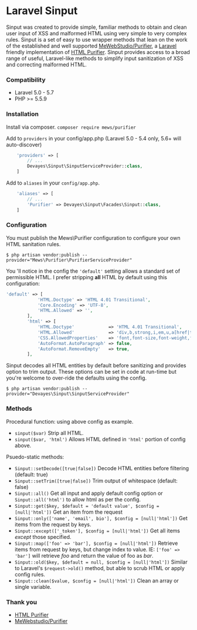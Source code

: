 Laravel Sinput
==========

Sinput was created to provide simple, familiar methods to obtain and clean user input of XSS and malformed HTML using very simple to very complex rules. Sinput is a set of easy to use wrapper methods that lean on the work of the established and well supported [MeWebStudio/Purifier](https://github.com/mewebstudio/Purifier "MeWebStudio/Purifier"), a [Laravel](https://laravel.com/docs/5.7/ "Laravel") friendly implementation of [HTML Purifier](http://htmlpurifier.org/ "HTML Purifier"). Sinput provides access to a broad range of useful, Laravel-like methods to simplify input sanitization of XSS and correcting malformed HTML. 

### Compatibility
- Laravel 5.0 - 5.7
- PHP >= 5.5.9

### Installation
Install via composer.
`composer require mews/purifier`

Add to `providers` in your config/app.php (Laravel 5.0 - 5.4 only, 5.6+ will auto-discover)
```php
    'providers' => [
        // ...
        Devayes\Sinput\SinputServiceProvider::class,
    ]
```
Add to `aliases` in your `config/app.php`.

```php
    'aliases' => [
        // ...
        'Purifier' => Devayes\Sinput\Facades\Sinput::class,
    ]
```
### Configuration
You must publish the Mews\Purifier configuration to configure your own HTML sanitation rules.

`$ php artisan vendor:publish --provider="Mews\Purifier\PurifierServiceProvider"`

You 'll notice in the config the `'default'` setting allows a standard set of permissible HTML. I prefer stripping **all** HTML by default using this configuration:
```php
'default' => [
            'HTML.Doctype' => 'HTML 4.01 Transitional',
            'Core.Encoding' => 'UTF-8',
            'HTML.Allowed' => '',
        ],
        'html' => [
            'HTML.Doctype'             => 'HTML 4.01 Transitional',
            'HTML.Allowed'             => 'div,b,strong,i,em,u,a[href|title],ul,ol,li,p[style],br,span[style],img[width|height|alt|src]',
            'CSS.AllowedProperties'    => 'font,font-size,font-weight,font-style,font-family,text-decoration,padding-left,color,background-color,text-align',
            'AutoFormat.AutoParagraph' => false,
            'AutoFormat.RemoveEmpty'   => true,
        ],
 ```

Sinput decodes all HTML entities by default before sanitizing and provides option to trim output. These options can be set in code at run-time but you're welcome to over-ride the defaults using the config.

`$ php artisan vendor:publish --provider="Devayes\Sinput\SinputServiceProvider"`

### Methods
Procedural function: using above config as example.
- `sinput($var)` Strip all HTML. 
- `sinput($var, 'html')` Allows HTML defined in `'html'` portion of config above.

Psuedo-static methods:
- `Sinput::setDecode([true|false])` Decode HTML entities before filtering (default: true)
- `Sinput::setTrim([true|false])` Trim output of whitespace (default: false)
- `Sinput::all()` Get all input and apply default config option or `Sinput::all('html')` to allow html as per the config.
- `Sinput::get($key, $default = 'default value', $config = [null|'html'])` Get an item from the request 
- `Sinput::only(['name', 'email', bio'], $config = [null|'html'])` Get items from the request by keys.
- `Sinput::except(['_token'], $config = [null|'html'])` Get all items *except* those specified.
- `Sinput::map(['foo' => 'bar'], $config = [null|'html'])` Retrieve items from request by keys, but change index to value. IE: `['foo' => 'bar']` will retrieve *foo* and return the value of foo as *bar*.
- `Sinput::old($key, $default = null, $config = [null|'html'])` Similar to Laravel's `$request->old()` method, but able to scrub HTML or apply config rules.
- `Sinput::clean($value, $config = [null|'html'])` Clean an array or single variable.

### Thank you
- [HTML Purifier](http://htmlpurifier.org/ "HTML Purifier")
- [MeWebstudio/Purifier](https://github.com/mewebstudio/Purifier "MeWebstudio/Purifier")
